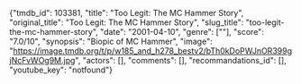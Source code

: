 {"tmdb_id": 103381, "title": "Too Legit: The MC Hammer Story", "original_title": "Too Legit: The MC Hammer Story", "slug_title": "too-legit-the-mc-hammer-story", "date": "2001-04-10", "genre": [""], "score": "7.0/10", "synopsis": "Biopic of MC Hammer", "image": "https://image.tmdb.org/t/p/w185_and_h278_bestv2/bTh0kDoPWJnOR399gjNcFvWOg9M.jpg", "actors": [], "comments": [], "recommandations_id": [], "youtube_key": "notfound"}